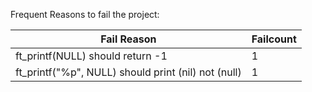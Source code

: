 Frequent Reasons to fail the project:

| Fail Reason                      | Failcount |
| -------------------------------- | --------- |
| ft_printf(NULL) should return -1 | 1         |
| ft_printf("%p", NULL) should print (nil) not (null) | 1         |

